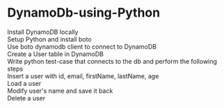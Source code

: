 # DynamoDb-using-Python

Install DynamoDB locally <br>
Setup Python and install boto <br>
Use boto dynamodb client to connect to DynamoDB <br>
Create a User table in DynamoDB <br>
Write python test-case that connects to the db and perform the following steps<br>
Insert a user with id, email, firstName, lastName, age<br>
Load a user<br>
Modify user's name and save it back<br>
Delete a user<br>
